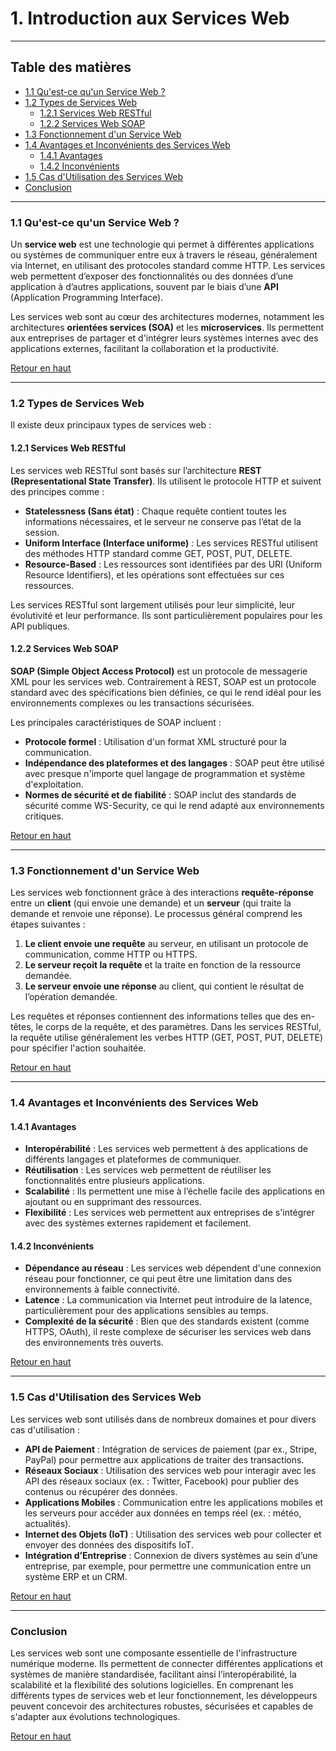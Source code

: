# 1. Introduction aux Services Web

---

## Table des matières
- [1.1 Qu'est-ce qu'un Service Web ?](#qu-est-ce-qu-un-service-web)
- [1.2 Types de Services Web](#types-de-services-web)
  - [1.2.1 Services Web RESTful](#services-web-restful)
  - [1.2.2 Services Web SOAP](#services-web-soap)
- [1.3 Fonctionnement d'un Service Web](#fonctionnement-d-un-service-web)
- [1.4 Avantages et Inconvénients des Services Web](#avantages-et-inconvenients-des-services-web)
  - [1.4.1 Avantages](#avantages)
  - [1.4.2 Inconvénients](#inconvenients)
- [1.5 Cas d'Utilisation des Services Web](#cas-d-utilisation-des-services-web)
- [Conclusion](#conclusion)

---

### <a name="qu-est-ce-qu-un-service-web">1.1 Qu'est-ce qu'un Service Web ?</a>

Un **service web** est une technologie qui permet à différentes applications ou systèmes de communiquer entre eux à travers le réseau, généralement via Internet, en utilisant des protocoles standard comme HTTP. Les services web permettent d’exposer des fonctionnalités ou des données d’une application à d’autres applications, souvent par le biais d’une **API** (Application Programming Interface).

Les services web sont au cœur des architectures modernes, notamment les architectures **orientées services (SOA)** et les **microservices**. Ils permettent aux entreprises de partager et d'intégrer leurs systèmes internes avec des applications externes, facilitant la collaboration et la productivité.

[Retour en haut](#)

---

### <a name="types-de-services-web">1.2 Types de Services Web</a>

Il existe deux principaux types de services web :

#### <a name="services-web-restful">1.2.1 Services Web RESTful</a>

Les services web RESTful sont basés sur l’architecture **REST (Representational State Transfer)**. Ils utilisent le protocole HTTP et suivent des principes comme :
- **Statelessness (Sans état)** : Chaque requête contient toutes les informations nécessaires, et le serveur ne conserve pas l’état de la session.
- **Uniform Interface (Interface uniforme)** : Les services RESTful utilisent des méthodes HTTP standard comme GET, POST, PUT, DELETE.
- **Resource-Based** : Les ressources sont identifiées par des URI (Uniform Resource Identifiers), et les opérations sont effectuées sur ces ressources.

Les services RESTful sont largement utilisés pour leur simplicité, leur évolutivité et leur performance. Ils sont particulièrement populaires pour les API publiques.

#### <a name="services-web-soap">1.2.2 Services Web SOAP</a>

**SOAP (Simple Object Access Protocol)** est un protocole de messagerie XML pour les services web. Contrairement à REST, SOAP est un protocole standard avec des spécifications bien définies, ce qui le rend idéal pour les environnements complexes ou les transactions sécurisées.

Les principales caractéristiques de SOAP incluent :
- **Protocole formel** : Utilisation d'un format XML structuré pour la communication.
- **Indépendance des plateformes et des langages** : SOAP peut être utilisé avec presque n'importe quel langage de programmation et système d'exploitation.
- **Normes de sécurité et de fiabilité** : SOAP inclut des standards de sécurité comme WS-Security, ce qui le rend adapté aux environnements critiques.

[Retour en haut](#)

---

### <a name="fonctionnement-d-un-service-web">1.3 Fonctionnement d'un Service Web</a>

Les services web fonctionnent grâce à des interactions **requête-réponse** entre un **client** (qui envoie une demande) et un **serveur** (qui traite la demande et renvoie une réponse). Le processus général comprend les étapes suivantes :

1. **Le client envoie une requête** au serveur, en utilisant un protocole de communication, comme HTTP ou HTTPS.
2. **Le serveur reçoit la requête** et la traite en fonction de la ressource demandée.
3. **Le serveur envoie une réponse** au client, qui contient le résultat de l’opération demandée.

Les requêtes et réponses contiennent des informations telles que des en-têtes, le corps de la requête, et des paramètres. Dans les services RESTful, la requête utilise généralement les verbes HTTP (GET, POST, PUT, DELETE) pour spécifier l'action souhaitée.

[Retour en haut](#)

---

### <a name="avantages-et-inconvenients-des-services-web">1.4 Avantages et Inconvénients des Services Web</a>

#### <a name="avantages">1.4.1 Avantages</a>

- **Interopérabilité** : Les services web permettent à des applications de différents langages et plateformes de communiquer.
- **Réutilisation** : Les services web permettent de réutiliser les fonctionnalités entre plusieurs applications.
- **Scalabilité** : Ils permettent une mise à l’échelle facile des applications en ajoutant ou en supprimant des ressources.
- **Flexibilité** : Les services web permettent aux entreprises de s'intégrer avec des systèmes externes rapidement et facilement.

#### <a name="inconvenients">1.4.2 Inconvénients</a>

- **Dépendance au réseau** : Les services web dépendent d'une connexion réseau pour fonctionner, ce qui peut être une limitation dans des environnements à faible connectivité.
- **Latence** : La communication via Internet peut introduire de la latence, particulièrement pour des applications sensibles au temps.
- **Complexité de la sécurité** : Bien que des standards existent (comme HTTPS, OAuth), il reste complexe de sécuriser les services web dans des environnements très ouverts.

[Retour en haut](#)

---

### <a name="cas-d-utilisation-des-services-web">1.5 Cas d'Utilisation des Services Web</a>

Les services web sont utilisés dans de nombreux domaines et pour divers cas d'utilisation :

- **API de Paiement** : Intégration de services de paiement (par ex., Stripe, PayPal) pour permettre aux applications de traiter des transactions.
- **Réseaux Sociaux** : Utilisation des services web pour interagir avec les API des réseaux sociaux (ex. : Twitter, Facebook) pour publier des contenus ou récupérer des données.
- **Applications Mobiles** : Communication entre les applications mobiles et les serveurs pour accéder aux données en temps réel (ex. : météo, actualités).
- **Internet des Objets (IoT)** : Utilisation des services web pour collecter et envoyer des données des dispositifs IoT.
- **Intégration d’Entreprise** : Connexion de divers systèmes au sein d’une entreprise, par exemple, pour permettre une communication entre un système ERP et un CRM.

[Retour en haut](#)

---

### <a name="conclusion">Conclusion</a>

Les services web sont une composante essentielle de l'infrastructure numérique moderne. Ils permettent de connecter différentes applications et systèmes de manière standardisée, facilitant ainsi l’interopérabilité, la scalabilité et la flexibilité des solutions logicielles. En comprenant les différents types de services web et leur fonctionnement, les développeurs peuvent concevoir des architectures robustes, sécurisées et capables de s'adapter aux évolutions technologiques.

[Retour en haut](#)
